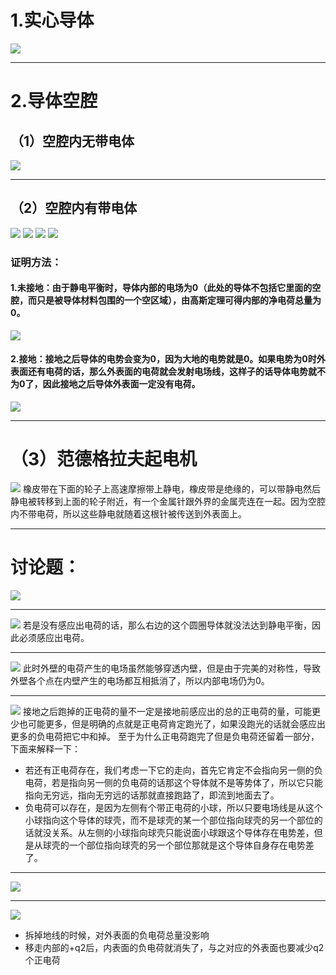 # 1.实心导体
![](附件/Pasted%20image%2020250921171025.png)

---

# 2.导体空腔

## （1）空腔内无带电体
![](附件/Pasted%20image%2020250921174451.png)

---

## （2）空腔内有带电体
![](附件/Pasted%20image%2020250921174725.png)
![](附件/Pasted%20image%2020250921174747.png)
![](附件/Pasted%20image%2020250921174820.png)
![](附件/Pasted%20image%2020250921175033.png)
### 证明方法：
#### 1.未接地：由于静电平衡时，导体内部的电场为0（此处的导体不包括它里面的空腔，而只是被导体材料包围的一个空区域），由高斯定理可得内部的净电荷总量为0。
![](附件/Pasted%20image%2020250921181759.png)
#### 2.接地：接地之后导体的电势会变为0，因为大地的电势就是0。如果电势为0时外表面还有电荷的话，那么外表面的电荷就会发射电场线，这样子的话导体电势就不为0了，因此接地之后导体外表面一定没有电荷。
![](附件/Pasted%20image%2020250921183929.png)

---

# （3）范德格拉夫起电机
![](附件/Pasted%20image%2020250921184335.png)
橡皮带在下面的轮子上高速摩擦带上静电，橡皮带是绝缘的，可以带静电然后静电被转移到上面的轮子附近，有一个金属针跟外界的金属壳连在一起。因为空腔内不带电荷，所以这些静电就随着这根针被传送到外表面上。

---

# 讨论题：
![](附件/Pasted%20image%2020250921185022.png)

---

![](附件/Pasted%20image%2020250921185049.png)
若是没有感应出电荷的话，那么右边的这个圆圈导体就没法达到静电平衡，因此必须感应出电荷。

---

![](附件/Pasted%20image%2020250921185342.png)
此时外壁的电荷产生的电场虽然能够穿透内壁，但是由于完美的对称性，导致外壁各个点在内壁产生的电场都互相抵消了，所以内部电场仍为0。

---

![](附件/Pasted%20image%2020250921191541.png)
 接地之后跑掉的正电荷的量不一定是接地前感应出的总的正电荷的量，可能更少也可能更多，但是明确的点就是正电荷肯定跑光了，如果没跑光的话就会感应出更多的负电荷把它中和掉。
 至于为什么正电荷跑完了但是负电荷还留着一部分，下面来解释一下：
 -  若还有正电荷存在，我们考虑一下它的走向，首先它肯定不会指向另一侧的负电荷，若是指向另一侧的负电荷的话那这个导体就不是等势体了，所以它只能指向无穷远，指向无穷远的话那就直接跑路了，即流到地面去了。
 - 负电荷可以存在，是因为左侧有个带正电荷的小球，所以只要电场线是从这个小球指向这个导体的球壳，而不是球壳的某一个部位指向球壳的另一个部位的话就没关系。从左侧的小球指向球壳只能说面小球跟这个导体存在电势差，但是从球壳的一个部位指向球壳的另一个部位那就是这个导体自身存在电势差了。

---

![](附件/Pasted%20image%2020250921193313.png)

---

![](附件/Pasted%20image%2020250921194426.png)
- 拆掉地线的时候，对外表面的负电荷总量没影响
- 移走内部的+q2后，内表面的负电荷就消失了，与之对应的外表面也要减少q2个正电荷